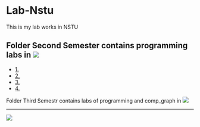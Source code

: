 # Lab-Nstu
This is my lab works in NSTU

Folder Second Semester contains programming labs in 
[![](https://img.shields.io/badge/C-00599C?style=for-the-badge&logo=c&logoColor=white)](C/)
---
* [1. ](Lab-Nstu/2Sem/Lab1)
* [2. ](Lab-Nstu/2Sem/Lab2)
* [3. ](Lab-Nstu/2Sem/Lab3)
* [4. ](Lab-Nstu/2Sem/Lab4)



Folder Third Semestr contains labs of programming and comp_graph in 
[![](https://img.shields.io/badge/C-00599C?style=for-the-badge&logo=c&logoColor=white)](C/)

--------------------------------------------------------------------
![](https://tokei.rs/b1/github/cppshizoidS/Lab-Nstu?category=code)

